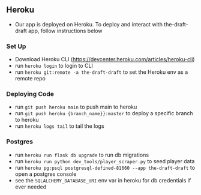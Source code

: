 ## Heroku
- Our app is deployed on Heroku. To deploy and interact with the-draft-draft app, follow instructions below

### Set Up
- Download Heroku CLI (https://devcenter.heroku.com/articles/heroku-cli)
- run `heroku login` to login to CLI
- run `heroku git:remote -a the-draft-draft` to set the Heroku env as a remote repo

### Deploying Code
- run `git push heroku main` to push main to heroku
- run `git push heroku {branch_name}}:master` to deploy a specific branch to heroku
- run `heroku logs tail` to tail the logs

### Postgres
- run `heroku run flask db upgrade` to run db migrations
- run `heroku run python dev_tools/player_scraper.py` to seed player data
- run `heroku pg:psql postgresql-defined-81660 --app the-draft-draft` to open a postgres console
- see the `SQLALCHEMY_DATABASE_URI` env var in heroku for db credentials if ever needed
